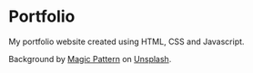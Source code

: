 # Portfolio
My portfolio website created using HTML, CSS and Javascript.

Background by [Magic Pattern](https://unsplash.com/@magicpattern?utm_content=creditCopyText&utm_medium=referral&utm_source=unsplash) on [Unsplash](https://unsplash.com/photos/purple-and-black-polka-dot-textile-eHH_5rn3xnU?utm_content=creditCopyText&utm_medium=referral&utm_source=unsplash).
  